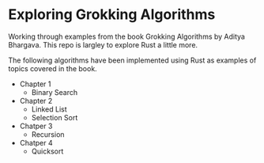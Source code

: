 # Exploring Grokking Algorithms
Working through examples from the book Grokking Algorithms by Aditya Bhargava. This repo is largley to explore Rust a little more.

The following algorithms have been implemented using Rust as examples of topics covered in the book.
  - Chapter 1
    + Binary Search
  - Chapter 2
    + Linked List
    + Selection Sort
  - Chatper 3
    + Recursion
  - Chatper 4
    + Quicksort

